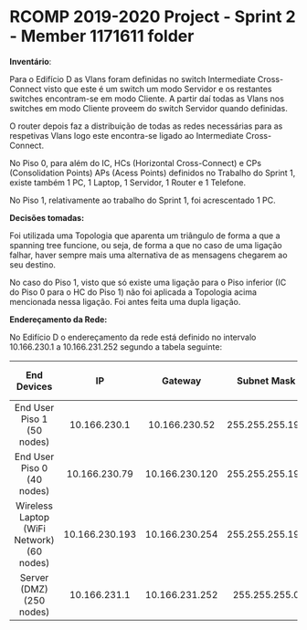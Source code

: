 RCOMP 2019-2020 Project - Sprint 2 - Member 1171611 folder
===========================================
**Inventário**:

Para o Edifício D as Vlans foram definidas no switch Intermediate Cross-Connect visto que este é um switch um modo Servidor e os restantes switches encontram-se em modo Cliente. A partir daí todas as Vlans nos switches em modo Cliente proveem do switch Servidor quando definidas.

O router depois faz a distribuição de todas as redes necessárias para as respetivas Vlans logo este encontra-se ligado ao Intermediate Cross-Connect.

No Piso 0, para além do IC, HCs (Horizontal Cross-Connect) e CPs (Consolidation Points) APs (Acess Points) definidos no Trabalho do Sprint 1, existe também 1 PC, 1 Laptop, 1 Servidor, 1 Router e 1 Telefone.

No Piso 1, relativamente ao trabalho do Sprint 1, foi acrescentado 1 PC.



**Decisões tomadas:**

Foi utilizada uma Topologia que aparenta um triângulo de forma a que a spanning tree funcione, ou seja, de forma a que no caso de uma ligação falhar, haver sempre mais uma alternativa de as mensagens chegarem ao seu destino.

No caso do Piso 1, visto que só existe uma ligação para o Piso inferior (IC do Piso 0 para o HC do Piso 1) não foi aplicada a Topologia acima mencionada nessa ligação. Foi antes feita uma dupla ligação. 



**Endereçamento da Rede:**

No Edifício D o endereçamento da rede está definido no intervalo 10.166.230.1 a 10.166.231.252 segundo a tabela seguinte:

|                End Devices                |       IP       |    Gateway     |   Subnet Mask   | Prefixo da Rede |        Vlan         |
| :---------------------------------------: | :------------: | :------------: | :-------------: | :-------------: | :-----------------: |
|        End User Piso 1 (50 nodes)         |  10.166.230.1  | 10.166.230.52  | 255.255.255.192 |       /26       | 346 (D_Floor1_VLAN) |
|        End User Piso 0 (40 nodes)         | 10.166.230.79  | 10.166.230.120 | 255.255.255.192 |       /26       | 345 (D_Floor0_VLAN) |
| Wireless Laptop (WiFi Network) (60 nodes) | 10.166.230.193 | 10.166.230.254 | 255.255.255.192 |       /26       |  347 (D_Wifi_VLAN)  |
|         Server (DMZ) (250 nodes)          |  10.166.231.1  | 10.166.231.252 |  255.255.255.0  |       /24       |  348 (D_DMZ_VLAN)   |

